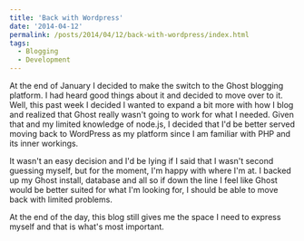 ```yaml
---
title: 'Back with Wordpress'
date: '2014-04-12'
permalink: /posts/2014/04/12/back-with-wordpress/index.html
tags:
  - Blogging
  - Development
---
```


At the end of January I decided to make the switch to the Ghost blogging platform. I had heard good things about it and decided to move over to it. Well, this past week I decided I wanted to expand a bit more with how I blog and realized that Ghost really wasn't going to work for what I needed. Given that and my limited knowledge of node.js, I decided that I'd be better served moving back to WordPress as my platform since I am familiar with PHP and its inner workings.
<!-- excerpt -->

It wasn't an easy decision and I'd be lying if I said that I wasn't second guessing myself, but for the moment, I'm happy with where I'm at. I backed up my Ghost install, database and all so if down the line I feel like Ghost would be better suited for what I'm looking for, I should be able to move back with limited problems.

At the end of the day, this blog still gives me the space I need to express myself and that is what's most important.
